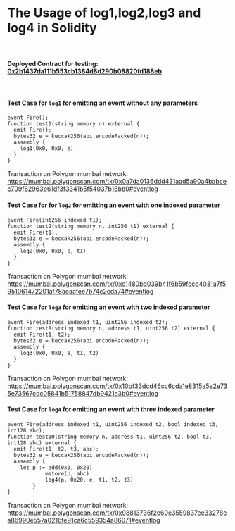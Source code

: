 # The Usage of log1,log2,log3 and log4 in Solidity
<br/>

#### Deployed Contract for testing: [0x2b1437da111b553cb1384d8d290b08820fd188eb](https://mumbai.polygonscan.com/address/0x2b1437da111b553cb1384d8d290b08820fd188eb)
<br/>

#### Test Case for `log1` for emitting an event without any parameters
```	
event Fire();
function test1(string memory n) external { 
  emit Fire();
  bytes32 e = keccak256(abi.encodePacked(n)); 
  assembly {   
    log1(0x0, 0x0, e)    
  }
}
```
Transaction on Polygon mumbai network: https://mumbai.polygonscan.com/tx/0x0a7da0136ddd431aad5a90a4babcec709f62963b61df3f3341b5f54037b18bb0#eventlog
<br/>

#### Test Case for for `log2` for emitting an event with one indexed parameter
```	
event Fire(int256 indexed t1);
function test2(string memory n, int256 t1) external {  
  emit Fire(t1);
  bytes32 e = keccak256(abi.encodePacked(n)); 
  assembly {   
    log2(0x0, 0x0, e, t1)    
  }
}
```
Transaction on Polygon mumbai network: https://mumbai.polygonscan.com/tx/0xc1480bd039b41f6b59fccd4031a7f5951061472201af78aeaafee7b74c2cda74#eventlog
<br/>

#### Test Case for `log3` for emitting an event with two indexed parameter
```	
event Fire(address indexed t1, uint256 indexed t2);
function test8(string memory n, address t1, uint256 t2) external { 
  emit Fire(t1, t2);
  bytes32 e = keccak256(abi.encodePacked(n));  
  assembly {   
    log3(0x0, 0x0, e, t1, t2)    
  }
}
```
Transaction on Polygon mumbai network: https://mumbai.polygonscan.com/tx/0x10bf33dcd46cc6cda1e8315a5e2e735e73567cdc05841b51758847db9421e3b0#eventlog
<br/>

#### Test Case for `log4` for emitting an event with three indexed parameter
```	
event Fire(address indexed t1, uint256 indexed t2, bool indexed t3, int128 abc);
function test10(string memory n, address t1, uint256 t2, bool t3, int128 abc) external { 
  emit Fire(t1, t2, t3, abc);
  bytes32 e = keccak256(abi.encodePacked(n));   
  assembly {   
    let p := add(0x0, 0x20)
			mstore(p, abc) 
			log4(p, 0x20, e, t1, t2, t3)    
		}
} 
```
Transaction on Polygon mumbai network: https://mumbai.polygonscan.com/tx/0x98813736f2e60e3559837ee33278ea86990e557a0216fe91ca6c559354a86071#eventlog
<br/>
